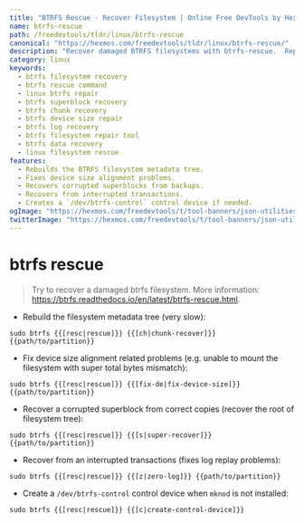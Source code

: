 ```yaml
---
title: "BTRFS Rescue - Recover Filesystem | Online Free DevTools by Hexmos"
name: btrfs-rescue
path: /freedevtools/tldr/linux/btrfs-rescue
canonical: "https://hexmos.com/freedevtools/tldr/linux/btrfs-rescue/"
description: "Recover damaged BTRFS filesystems with btrfs-rescue.  Repair superblocks, fix device size issues, and recover from interrupted transactions. Free online tool, no registration required."
category: linux
keywords:
  - btrfs filesystem recovery
  - btrfs rescue command
  - linux btrfs repair
  - btrfs superblock recovery
  - btrfs chunk recovery
  - btrfs device size repair
  - btrfs log recovery
  - btrfs filesystem repair tool
  - btrfs data recovery
  - linux filesystem rescue
features:
  - Rebuilds the BTRFS filesystem metadata tree.
  - Fixes device size alignment problems.
  - Recovers corrupted superblocks from backups.
  - Recovers from interrupted transactions.
  - Creates a `/dev/btrfs-control` control device if needed.
ogImage: "https://hexmos.com/freedevtools/t/tool-banners/json-utilities-banner.png"
twitterImage: "https://hexmos.com/freedevtools/t/tool-banners/json-utilities-banner.png"
---
```


# btrfs rescue

> Try to recover a damaged btrfs filesystem.
> More information: <https://btrfs.readthedocs.io/en/latest/btrfs-rescue.html>.

- Rebuild the filesystem metadata tree (very slow):

`sudo btrfs {{[resc|rescue]}} {{[ch|chunk-recover]}} {{path/to/partition}}`

- Fix device size alignment related problems (e.g. unable to mount the filesystem with super total bytes mismatch):

`sudo btrfs {{[resc|rescue]}} {{[fix-de|fix-device-size]}} {{path/to/partition}}`

- Recover a corrupted superblock from correct copies (recover the root of filesystem tree):

`sudo btrfs {{[resc|rescue]}} {{[s|super-recover]}} {{path/to/partition}}`

- Recover from an interrupted transactions (fixes log replay problems):

`sudo btrfs {{[resc|rescue]}} {{[z|zero-log]}} {{path/to/partition}}`

- Create a `/dev/btrfs-control` control device when `mknod` is not installed:

`sudo btrfs {{[resc|rescue]}} {{[c|create-control-device]}}`
